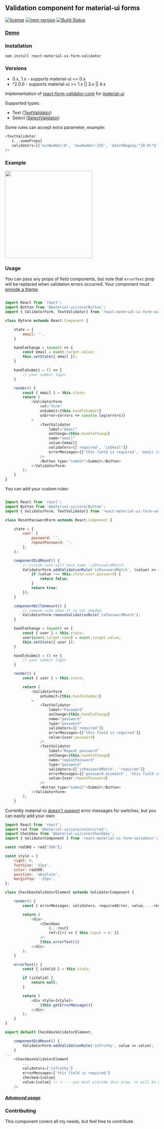 ## Validation component for material-ui forms

[![license](https://img.shields.io/github/license/mashape/apistatus.svg)](https://opensource.org/licenses/MIT)
[![npm version](https://badge.fury.io/js/react-material-ui-form-validator.svg)](https://badge.fury.io/js/react-material-ui-form-validator)
[![Build Status](https://travis-ci.org/NewOldMax/react-material-ui-form-validator.svg?branch=master)](https://travis-ci.org/NewOldMax/react-material-ui-form-validator)

### [Demo](https://newoldmax.github.io/react-material-ui-form-validator/)

### Installation

````
npm install react-material-ui-form-validator
````

### Versions
+ 0.x, 1.x - supports material-ui <= 0.x
+ ^2.0.0 - supports material-ui >= 1.x || 3.x || 4.x

Implementation of [react-form-validator-core](https://www.npmjs.com/package/react-form-validator-core) for [material-ui](https://material-ui.com/)

Supported types:
+ Text ([TextValidator](https://github.com/NewOldMax/react-material-ui-form-validator/blob/master/src/TextValidator.jsx))
+ Select ([SelectValidator](https://github.com/NewOldMax/react-material-ui-form-validator/blob/master/src/SelectValidator.jsx))

Some rules can accept extra parameter, example:
````javascript
<TextValidator
   {...someProps}
   validators={['minNumber:0', 'maxNumber:255', 'matchRegexp:^[0-9]*$']}
/>
````


### Example

<img src="https://raw.githubusercontent.com/NewOldMax/react-material-ui-form-validator/master/examples/example.gif" width="285">

### Usage

You can pass any props of field components, but note that ``errorText`` prop will be replaced when validation errors occurred.
Your component must [provide a theme](http://www.material-ui.com/#/get-started/usage).

````javascript

import React from 'react';
import Button from '@material-ui/core/Button';
import { ValidatorForm, TextValidator} from 'react-material-ui-form-validator';

class MyForm extends React.Component {

    state = {
        email: '',
    }

    handleChange = (event) => {
        const email = event.target.value;
        this.setState({ email });
    }

    handleSubmit = () => {
        // your submit logic
    }

    render() {
        const { email } = this.state;
        return (
            <ValidatorForm
                ref="form"
                onSubmit={this.handleSubmit}
                onError={errors => console.log(errors)}
            >
                <TextValidator
                    label="Email"
                    onChange={this.handleChange}
                    name="email"
                    value={email}
                    validators={['required', 'isEmail']}
                    errorMessages={['this field is required', 'email is not valid']}
                />
                <Button type="submit">Submit</Button>
            </ValidatorForm>
        );
    }
}

````

You can add your custom rules:
````javascript

import React from 'react';
import Button from '@material-ui/core/Button';
import { ValidatorForm, TextValidator} from 'react-material-ui-form-validator';

class ResetPasswordForm extends React.Component {

    state = {
        user: {
            password: '',
            repeatPassword: '',
        },
    };

    componentDidMount() {
        // custom rule will have name 'isPasswordMatch'
        ValidatorForm.addValidationRule('isPasswordMatch', (value) => {
            if (value !== this.state.user.password) {
                return false;
            }
            return true;
        });
    }

    componentWillUnmount() {
        // remove rule when it is not needed
        ValidatorForm.removeValidationRule('isPasswordMatch');
    }

    handleChange = (event) => {
        const { user } = this.state;
        user[event.target.name] = event.target.value;
        this.setState({ user });
    }

    handleSubmit = () => {
        // your submit logic
    }

    render() {
        const { user } = this.state;

        return (
            <ValidatorForm
                onSubmit={this.handleSubmit}
            >
                <TextValidator
                    label="Password"
                    onChange={this.handleChange}
                    name="password"
                    type="password"
                    validators={['required']}
                    errorMessages={['this field is required']}
                    value={user.password}
                />
                <TextValidator
                    label="Repeat password"
                    onChange={this.handleChange}
                    name="repeatPassword"
                    type="password"
                    validators={['isPasswordMatch', 'required']}
                    errorMessages={['password mismatch', 'this field is required']}
                    value={user.repeatPassword}
                />
                <Button type="submit">Submit</Button>
            </ValidatorForm>
        );
    }

````

Currently material-ui [doesn't support](https://github.com/callemall/material-ui/issues/3771) error messages for switches, but you can easily add your own:
````javascript
import React from 'react';
import red from '@material-ui/core/colors/red';
import Checkbox from '@material-ui/core/Checkbox';
import { ValidatorComponent } from 'react-material-ui-form-validator';

const red300 = red['500'];

const style = {
    right: 0,
    fontSize: '12px',
    color: red300,
    position: 'absolute',
    marginTop: '-25px',
};

class CheckboxValidatorElement extends ValidatorComponent {

    render() {
        const { errorMessages, validators, requiredError, value, ...rest } = this.props;

        return (
            <div>
                <Checkbox
                    {...rest}
                    ref={(r) => { this.input = r; }}
                />
                {this.errorText()}
            </div>
        );
    }

    errorText() {
        const { isValid } = this.state;

        if (isValid) {
            return null;
        }

        return (
            <div style={style}>
                {this.getErrorMessage()}
            </div>
        );
    }
}

export default CheckboxValidatorElement;
````
````javascript
    componentDidMount() {
        ValidatorForm.addValidationRule('isTruthy', value => value);
    }
...
    <CheckboxValidatorElement
        ...
        validators=['isTruthy']
        errorMessages=['this field is required']
        checked={value}
        value={value} // <---- you must provide this prop, it will be used only for validation
    />
````

##### [Advanced usage](https://github.com/NewOldMax/react-material-ui-form-validator/wiki)

### Contributing

This component covers all my needs, but feel free to contribute.
